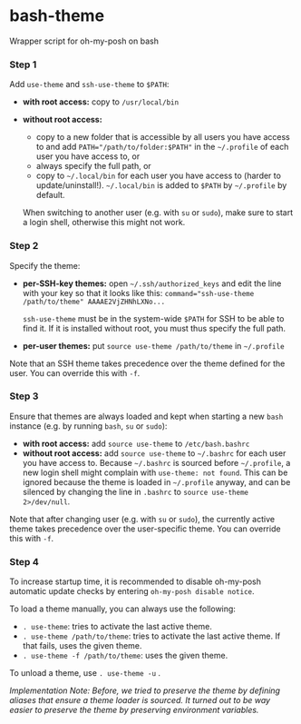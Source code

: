 # bash-theme
Wrapper script for oh-my-posh on bash



### Step 1

Add `use-theme` and `ssh-use-theme` to `$PATH`:

* **with root access:** copy to `/usr/local/bin`

* **without root access:**

  * copy to a new folder that is accessible by all users you have access to and add `PATH="/path/to/folder:$PATH"` in the `~/.profile` of each user you have access to, or
  * always specify the full path, or
  * copy to `~/.local/bin` for each user you have access to (harder to update/uninstall!). `~/.local/bin` is added to `$PATH` by `~/.profile` by default.

  When switching to another user (e.g. with `su` or `sudo`), make sure to start a login shell, otherwise this might not work.

### Step 2

Specify the theme:

* **per-SSH-key themes:** open `~/.ssh/authorized_keys` and edit the line with your key so that it looks like this:
  `command="ssh-use-theme /path/to/theme" AAAAE2VjZHNhLXNo...`

  `ssh-use-theme` must be in the system-wide `$PATH` for SSH to be able to find it. If it is installed without root, you must thus specify the full path.

* **per-user themes:** put `source use-theme /path/to/theme` in `~/.profile`

Note that an SSH theme takes precedence over the theme defined for the user. You can override this with `-f`.

### Step 3

Ensure that themes are always loaded and kept when starting a new `bash` instance (e.g. by running `bash`, `su` or `sudo`):

* **with root access:** add `source use-theme` to `/etc/bash.bashrc`
* **without root access:** add `source use-theme` to `~/.bashrc` for each user you have access to.
  Because `~/.bashrc` is sourced before `~/.profile`, a new login shell might complain with `use-theme: not found`. This can be ignored because the theme is loaded in `~/.profile` anyway, and can be silenced by changing the line in `.bashrc` to `source use-theme 2>/dev/null`.

Note that after changing user (e.g. with `su` or `sudo`), the currently active theme takes precedence over the user-specific theme. You can override this with `-f`.

### Step 4

To increase startup time, it is recommended to disable oh-my-posh automatic update checks by entering `oh-my-posh disable notice`.





To load a theme manually, you can always use the following:

* `. use-theme`: tries to activate the last active theme.
* `. use-theme /path/to/theme`: tries to activate the last active theme. If that fails, uses the given theme.
* `. use-theme -f /path/to/theme`: uses the given theme.

To unload a theme, use `. use-theme -u` .

*Implementation Note: Before, we tried to preserve the theme by defining aliases that ensure a theme loader is sourced. It turned out to be way easier to preserve the theme by preserving environment variables.*
